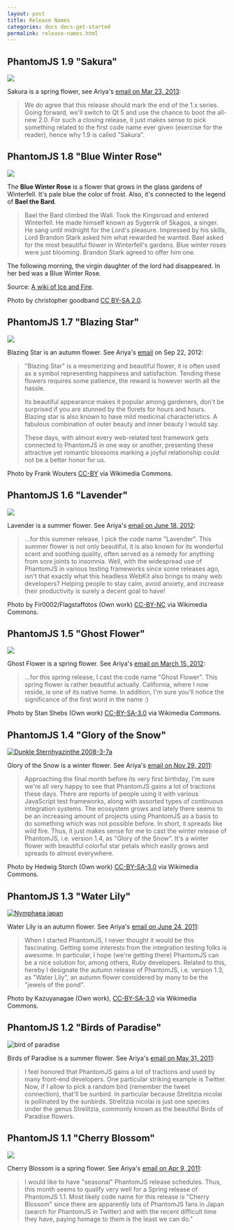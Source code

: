 ```yaml
---
layout: post
title: Release Names
categories: docs docs-get-started
permalink: release-names.html
---
```


## PhantomJS 1.9 "Sakura"

![](http://farm6.static.flickr.com/5030/5607810834_3220056f56_m.jpg)

Sakura is a spring flower, see Ariya's [email on Mar 23, 2013](https://groups.google.com/d/msg/phantomjs/yM25jtdispo/dXbenqn-mvYJ):

> We do agree that this release should mark the end of the 1.x series.
> Going forward, we'll switch to Qt 5 and use the chance to boot the
> all-new 2.0. For such a closing release, it just makes sense to pick
> something related to the first code name ever given (exercise for the
> reader), hence why 1.9 is called "Sakura".

## PhantomJS 1.8 "Blue Winter Rose"

[![](http://awoiaf.westeros.org/images/8/83/Blue_Roses1.jpg)](http://awoiaf.westeros.org/index.php/File:Blue_Roses1.jpg)

The **Blue Winter Rose** is a flower that grows in the glass gardens of Winterfell.
It's pale blue the color of frost. Also, it's connected to the legend of **Bael the Bard**.

> Bael the Bard climbed the Wall.
> Took the Kingsroad and entered Winterfell.
> He made himself known as Sygerrik of Skagos, a singer.
> He sang until midnight for the Lord's pleasure.
> Impressed by his skills, Lord Brandon Stark asked him what rewarded he wanted.
> Bael asked for the most beautiful flower in Winterfell's gardens.
> Blue winter roses were just blooming.
> Brandon Stark agreed to offer him one.

The following morning, the virgin daughter of the lord had disappeared. In her bed was a Blue Winter Rose.

Source: [A wiki of Ice and Fire](http://awoiaf.westeros.org/index.php/Blue_winter_rose).

Photo by christopher goodband [CC BY-SA 2.0](http://creativecommons.org/licenses/by-sa/2.0/).

## PhantomJS 1.7 "Blazing Star"

[![](http://upload.wikimedia.org/wikipedia/commons/thumb/6/63/Liatris_spicata_close-up.jpg/220px-Liatris_spicata_close-up.jpg)](http://commons.wikimedia.org/wiki/File:Liatris_spicata_close-up.jpg)

Blazing Star is an autumn flower. See Ariya's
[email](http://groups.google.com/d/topic/phantomjs/7jiydz_52cg) on Sep 22, 2012:

> "Blazing Star" is a mesmerizing and beautiful flower, it is often used
> as a symbol representing happiness and satisfaction. Tending these
> flowers requires some patience, the reward is however worth all the hassle.
>
> Its beautiful appearance makes it popular among gardeners, don't be
> surprised if you are stunned by the florets for hours and hours.
> Blazing star is also known to have mild medicinal characteristics.
> A fabulous combination of outer beauty and inner beauty I would say.
>
> These days, with almost every web-related test framework gets
> connected to PhantomJS in one way or another, presenting these
> attractive yet romantic blossoms marking a joyful relationship could
> not be a better honor for us.

Photo by Frank Wouters [CC-BY](http://creativecommons.org/licenses/by/2.0/deed.en)
via Wikimedia Commons.

## PhantomJS 1.6 "Lavender"

[![](http://upload.wikimedia.org/wikipedia/commons/thumb/6/60/Single_lavendar_flower02.jpg/220px-Single_lavendar_flower02.jpg)](http://commons.wikimedia.org/wiki/File:Single_lavendar_flower02.jpg)

Lavender is a summer flower. See Ariya's [email on June 18, 2012](http://groups.google.com/d/topic/phantomjs/EOKOqdmXcjU):

> ...for this summer  release, I pick the code name "Lavender". This summer flower is not
> only beautiful, it is also known for its wonderful scent and soothing
> quality, often served as a remedy for anything from sore joints to
> insomnia. Well, with the widespread use of PhantomJS in various
> testing frameworks since some releases ago, isn't that exactly what
> this headless WebKit also brings to many web developers? Helping
> people to stay calm, avoid anxiety, and increase their productivity is
> surely a decent goal to have!

Photo by Fir0002/Flagstaffotos (Own work) [CC-BY-NC](http://creativecommons.org/licenses/by-nc/3.0/)
via Wikimedia Commons.

## PhantomJS 1.5 "Ghost Flower"

[![](http://upload.wikimedia.org/wikipedia/commons/thumb/8/8f/Mohavea_confertiflora_1.jpg/218px-Mohavea_confertiflora_1.jpg)](http://commons.wikimedia.org/wiki/File:Mohavea_confertiflora_1.jpg)

Ghost Flower is a spring flower. See Ariya's [email on March 15, 2012](https://groups.google.com/d/topic/phantomjs/6pDNT-Epk7E/discussion):

> ...for this spring release, I cast the code name "Ghost Flower". This spring flower is
> rather beautiful actually. California, where I now reside, is one of
> its native home. In addition, I'm sure you'll notice the significance
> of the first word in the name :)

Photo by Stan Shebs (Own work) [CC-BY-SA-3.0](http://creativecommons.org/licenses/by-sa/3.0/deed.en)
via Wikimedia Commons.

## PhantomJS 1.4 "Glory of the Snow"

[![Dunkle Sternhyazinthe 2008-3-7a](http://upload.wikimedia.org/wikipedia/commons/thumb/0/07/Dunkle_Sternhyazinthe_2008-3-7a.JPG/240px-Dunkle_Sternhyazinthe_2008-3-7a.JPG)](http://commons.wikimedia.org/wiki/File%3ADunkle_Sternhyazinthe_2008-3-7a.JPG "By Hedwig Storch (Own work) [CC-BY-SA-3.0 (www.creativecommons.org/licenses/by-sa/3.0)], via Wikimedia Commons")

Glory of the Snow is a winter flower. See Ariya's [email on Nov 29, 2011](https://groups.google.com/d/topic/phantomjs/5VA1kQH_864/discussion):

> Approaching the final month before its very first birthday, I'm sure
> we're all very happy to see that PhantomJS gains a lot of tractions
> these days. There are reports of people using it with various
> JavaScript test frameworks, along with assorted types of continuous
> integration systems. The ecosystem grows and lately there seems to be
> an increasing amount of projects using PhantomJS as a basis to do
> something which was not possible before. In short, it spreads like
> wild fire. Thus, it just makes sense for me to cast the winter release
> of PhantomJS, i.e. version 1.4, as "Glory of the Snow". It's a winter
> flower with beautiful colorful star petals which easily grows and
> spreads to almost everywhere.

Photo by Hedwig Storch (Own work) [CC-BY-SA-3.0](http://creativecommons.org/licenses/by-sa/3.0/)
via Wikimedia Commons.

## PhantomJS 1.3 "Water Lily"

[![Nymphaea japan](http://upload.wikimedia.org/wikipedia/commons/thumb/f/fa/Nymphaea_japan.jpg/240px-Nymphaea_japan.jpg)](http://commons.wikimedia.org/wiki/File:Nymphaea_japan.jpg "By Kazuyanagae (Own work) [CC-BY-SA-3.0 (www.creativecommons.org/licenses/by-sa/3.0)], via Wikimedia Commons")

Water Lily is an autumn flower. See Ariya's [email on June 24, 2011](https://groups.google.com/d/topic/phantomjs/kRz9atKlyWE/discussion):

> When I started PhantomJS, I never thought it would be this
> fascinating. Getting some interests from the integration testing folks
> is awesome. In particular, I hope (we're getting there) PhantomJS can
> be a nice solution for, among others, Ruby developers. Related to
> this, hereby I designate the autumn release of PhantomJS, i.e. version 1.3,
> as "Water Lily", an autumn flower considered by many to be the "jewels of the pond".

Photo by Kazuyanagae (Own work), [CC-BY-SA-3.0](http://creativecommons.org/licenses/by-sa/3.0/)
via Wikimedia Commons.

## PhantomJS 1.2 "Birds of Paradise"

![bird of paradise](http://farm6.static.flickr.com/5277/5896075342_9a3118666f_m.jpg)

Birds of Paradise is a summer flower. See Ariya's [email on May 31, 2011](https://groups.google.com/forum/#!topic/phantomjs/5MHRKM8IOyU/discussion):

> I feel honored that PhantomJS gains a lot of tractions and used by
> many front-end developers. One particular striking example is Twitter.
> Now, if I allow to pick a random bird (remember the tweet connection),
> that'll be sunbird. In particular because Strelitzia nicolai is
> pollinated by the sunbirds.
> Strelitzia nicolai is just one species under the genus Strelitzia,
> commonly known as the beautiful Birds of Paradise flowers.

## PhantomJS 1.1 "Cherry Blossom"

![](http://farm6.static.flickr.com/5030/5607810834_3220056f56_m.jpg)

Cherry Blossom is a spring flower. See Ariya's [email on Apr 9, 2011](https://groups.google.com/forum/#!topic/phantomjs/0LINaH93DpI/discussion):

> I would like to have "seasonal" PhantomJS release schedules. Thus,
> this month seems to qualify very well for a Spring release of
> PhantomJS 1.1. Most likely code name for this release is "Cherry
> Blossom" since there are apparently lots of PhantomJS fans in Japan
> (search for PhantomJS in Twitter) and with the recent difficult time
> they have, paying homage to them is the least we can do."
